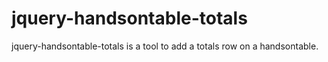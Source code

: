 jquery-handsontable-totals
==========================

jquery-handsontable-totals is a tool to add a totals row on a handsontable.
